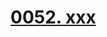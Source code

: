 # [0052. xxx](https://github.com/Tdahuyou/react/tree/main/0052.%20xxx)

<!-- region:toc -->

<!-- endregion:toc -->
